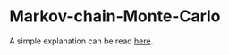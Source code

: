 # Markov-chain-Monte-Carlo

A simple explanation can be read [here](https://towardsdatascience.com/mcmc-intuition-for-everyone-5ae79fff22b1).




